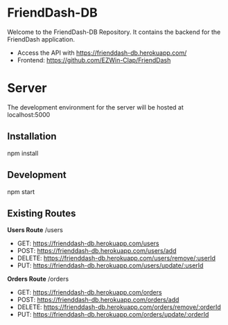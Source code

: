 # FriendDash-DB

Welcome to the FriendDash-DB Repository. It contains the backend for the FriendDash application.

- Access the API with https://frienddash-db.herokuapp.com/
- Frontend: https://github.com/EZWin-Clap/FriendDash

# Server

The development environment for the server will be hosted at localhost:5000

## Installation

npm install

## Development

npm start

## Existing Routes

**Users Route** /users

- GET: https://frienddash-db.herokuapp.com/users
- POST: https://frienddash-db.herokuapp.com/users/add
- DELETE: https://frienddash-db.herokuapp.com/users/remove/:userId
- PUT: https://frienddash-db.herokuapp.com/users/update/:userId

**Orders Route** /orders

- GET: https://frienddash-db.herokuapp.com/orders
- POST: https://frienddash-db.herokuapp.com/orders/add
- DELETE: https://frienddash-db.herokuapp.com/orders/remove/:orderId
- PUT: https://frienddash-db.herokuapp.com/orders/update/:orderId
